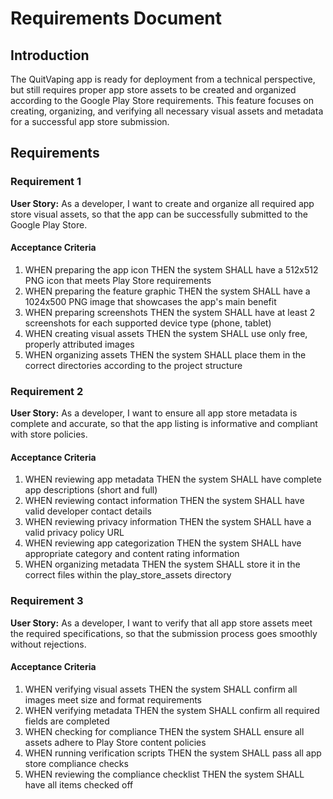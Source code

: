 # Requirements Document

## Introduction

The QuitVaping app is ready for deployment from a technical perspective, but still requires proper app store assets to be created and organized according to the Google Play Store requirements. This feature focuses on creating, organizing, and verifying all necessary visual assets and metadata for a successful app store submission.

## Requirements

### Requirement 1

**User Story:** As a developer, I want to create and organize all required app store visual assets, so that the app can be successfully submitted to the Google Play Store.

#### Acceptance Criteria

1. WHEN preparing the app icon THEN the system SHALL have a 512x512 PNG icon that meets Play Store requirements
2. WHEN preparing the feature graphic THEN the system SHALL have a 1024x500 PNG image that showcases the app's main benefit
3. WHEN preparing screenshots THEN the system SHALL have at least 2 screenshots for each supported device type (phone, tablet)
4. WHEN creating visual assets THEN the system SHALL use only free, properly attributed images
5. WHEN organizing assets THEN the system SHALL place them in the correct directories according to the project structure

### Requirement 2

**User Story:** As a developer, I want to ensure all app store metadata is complete and accurate, so that the app listing is informative and compliant with store policies.

#### Acceptance Criteria

1. WHEN reviewing app metadata THEN the system SHALL have complete app descriptions (short and full)
2. WHEN reviewing contact information THEN the system SHALL have valid developer contact details
3. WHEN reviewing privacy information THEN the system SHALL have a valid privacy policy URL
4. WHEN reviewing app categorization THEN the system SHALL have appropriate category and content rating information
5. WHEN organizing metadata THEN the system SHALL store it in the correct files within the play_store_assets directory

### Requirement 3

**User Story:** As a developer, I want to verify that all app store assets meet the required specifications, so that the submission process goes smoothly without rejections.

#### Acceptance Criteria

1. WHEN verifying visual assets THEN the system SHALL confirm all images meet size and format requirements
2. WHEN verifying metadata THEN the system SHALL confirm all required fields are completed
3. WHEN checking for compliance THEN the system SHALL ensure all assets adhere to Play Store content policies
4. WHEN running verification scripts THEN the system SHALL pass all app store compliance checks
5. WHEN reviewing the compliance checklist THEN the system SHALL have all items checked off